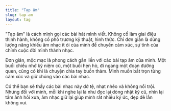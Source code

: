 ```yaml
---
title: "Tạp âm"
slug: tap-am
layout: tag
---
```

"Tạp âm" là cách mình gọi các bài hát mình viết.
Không cố làm giai điệu thịnh hành, không cố phô trương kỹ thuật, hình thức.
Chỉ đơn giản là dùng lượng năng khiếu âm nhạc ít ỏi của mình để chuyển cảm xúc, sự tình của chính cuộc đời mình thành nhạc.

Đơn giản, mộc mạc là phong cách gắn liền với các bài tạp âm của mình.
Một buổi chiều nhớ kỷ niệm cũ, một buổi hẹn hò, đi ngang một đoạn đường quen, cũng có khi là chuyện chia tay buồn thảm.
Mình muốn bắt trọn từng cảm xúc và giữ chúng vào các bài nhạc.

Có thể bạn sẽ thấy các bài nhạc này dở tệ, nhạt nhẽo và không nổi trội.
Nhưng đối với mình, mỗi khi nghe lại là như đọc lại dòng nhật ký cũ, nhìn lại tấm ảnh hồi xưa, âm nhạc giữ lại giúp mình rất nhiều ký ức, đẹp đẽ lẫn không vui.
